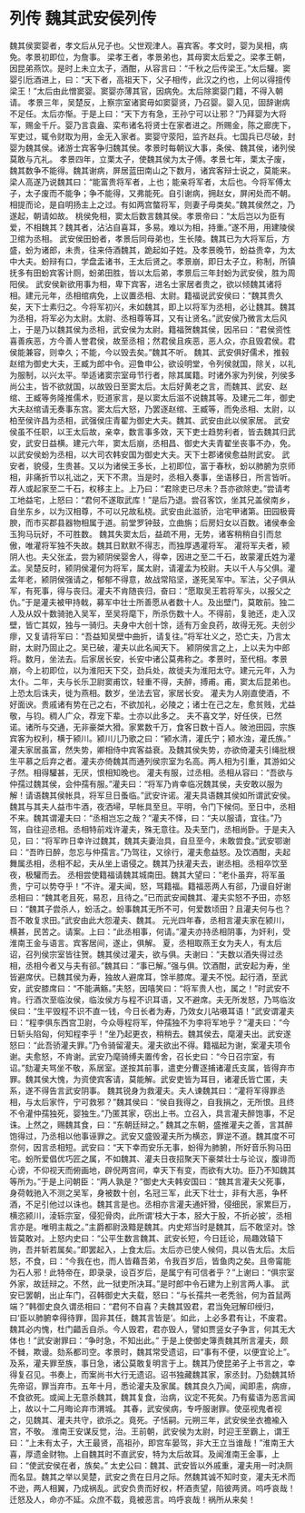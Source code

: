 # 列传 魏其武安侯列传
魏其侯窦婴者，孝文后从兄子也。父世观津人。喜宾客。孝文时，婴为吴相，病免。孝景初即位，为詹事。
梁孝王者，孝景弟也，其母窦太后爱之。梁孝王朝，因昆弟燕饮。是时上未立太子，酒酣，从容言曰：“千秋之后传梁王。”太后驩。窦婴引卮酒进上，曰：“天下者，高祖天下，父子相传，此汉之约也，上何以得擅传梁王！”太后由此憎窦婴。窦婴亦薄其官，因病免。太后除窦婴门籍，不得入朝请。
孝景三年，吴楚反，上察宗室诸窦毋如窦婴贤，乃召婴。婴入见，固辞谢病不足任。太后亦惭。于是上曰：“天下方有急，王孙宁可以让邪？”乃拜婴为大将军，赐金千斤。婴乃言袁盎、栾布诸名将贤士在家者进之。所赐金，陈之廊庑下，军吏过，辄令财取为用，金无入家者。窦婴守荥阳，监齐赵兵。七国兵已尽破，封婴为魏其侯。诸游士宾客争归魏其侯。孝景时每朝议大事，条侯、魏其侯，诸列侯莫敢与亢礼。
孝景四年，立栗太子，使魏其侯为太子傅。孝景七年，栗太子废，魏其数争不能得。魏其谢病，屏居蓝田南山之下数月，诸宾客辩士说之，莫能来。梁人高遂乃说魏其曰：“能富贵将军者，上也；能亲将军者，太后也。今将军傅太子，太子废而不能争；争不能得，又弗能死。自引谢病，拥赵女，屏闲处而不朝。相提而论，是自明扬主上之过。有如两宫螫将军，则妻子毋类矣。”魏其侯然之，乃遂起，朝请如故。
桃侯免相，窦太后数言魏其侯。孝景帝曰：“太后岂以为臣有爱，不相魏其？魏其者，沾沾自喜耳，多易。难以为相，持重。”遂不用，用建陵侯卫绾为丞相。
武安侯田蚡者，孝景后同母弟也，生长陵。魏其已为大将军后，方盛，蚡为诸郎，未贵，往来侍酒魏其，跪起如子姓。及孝景晚节，蚡益贵幸，为太中大夫。蚡辩有口，学盘盂诸书，王太后贤之。孝景崩，即日太子立，称制，所镇抚多有田蚡宾客计厕，蚡弟田胜，皆以太后弟，孝景后三年封蚡为武安侯，胜为周阳侯。
武安侯新欲用事为相，卑下宾客，进名士家居者贵之，欲以倾魏其诸将相。建元元年，丞相绾病免，上议置丞相、太尉。籍福说武安侯曰：“魏其贵久矣，天下士素归之。今将军初兴，未如魏其，即上以将军为丞相，必让魏其。魏其为丞相，将军必为太尉。太尉、丞相尊等耳，又有让贤名。”武安侯乃微言太后风上，于是乃以魏其侯为丞相，武安侯为太尉。籍福贺魏其侯，因吊曰：“君侯资性喜善疾恶，方今善人誉君侯，故至丞相；然君侯且疾恶，恶人众，亦且毁君侯。君侯能兼容，则幸久；不能，今以毁去矣。”魏其不听。
魏其、武安俱好儒术，推毂赵绾为御史大夫，王臧为郎中令。迎鲁申公，欲设明堂，令列侯就国，除关，以礼为服制，以兴太平。举适诸窦宗室毋节行者，除其属籍。时诸外家为列侯，列侯多尚公主，皆不欲就国，以故毁日至窦太后。太后好黄老之言，而魏其、武安、赵绾、王臧等务隆推儒术，贬道家言，是以窦太后滋不说魏其等。及建元二年，御史大夫赵绾请无奏事东宫。窦太后大怒，乃罢逐赵绾、王臧等，而免丞相、太尉，以柏至侯许昌为丞相，武强侯庄青翟为御史大夫。魏其、武安由此以侯家居。
武安侯虽不任职，以王太后故，亲幸，数言事多效，天下吏士趋势利者，皆去魏其归武安，武安日益横。建元六年，窦太后崩，丞相昌、御史大夫青翟坐丧事不办，免。以武安侯蚡为丞相，以大司农韩安国为御史大夫。天下士郡诸侯愈益附武安。
武安者，貌侵，生贵甚。又以为诸侯王多长，上初即位，富于春秋，蚡以肺腑为京师相，非痛折节以礼诎之，天下不肃。当是时，丞相入奏事，坐语移日，所言皆听。荐人或起家至二千石，权移主上。上乃曰：“君除吏已尽未？吾亦欲除吏。”尝请考工地益宅，上怒曰：“君何不遂取武库！”是后乃退。尝召客饮，坐其兄盖侯南乡，自坐东乡，以为汉相尊，不可以兄故私桡。武安由此滋骄，治宅甲诸第。田园极膏腴，而市买郡县器物相属于道。前堂罗钟鼓，立曲旃；后房妇女以百数。诸侯奉金玉狗马玩好，不可胜数。
魏其失窦太后，益疏不用，无势，诸客稍稍自引而怠傲，唯灌将军独不失故。魏其日默默不得志，而独厚遇灌将军。
灌将军夫者，颍阴人也。夫父张孟，尝为颍阴侯婴舍人，得幸，因进之至二千石，故蒙灌氏姓为灌孟。吴楚反时，颍阴侯灌何为将军，属太尉，请灌孟为校尉。夫以千人与父俱。灌孟年老，颍阴侯强请之，郁郁不得意，故战常陷坚，遂死吴军中。军法，父子俱从军，有死事，得与丧归。灌夫不肯随丧归，奋曰：“愿取吴王若将军头，以报父之仇。”于是灌夫被甲持戟，募军中壮士所善愿从者数十人。及出壁门，莫敢前。独二人及从奴十数骑驰入吴军，至吴将麾下，所杀伤数十人。不得前，复驰还，走入汉壁，皆亡其奴，独与一骑归。夫身中大创十馀，适有万金良药，故得无死。夫创少瘳，又复请将军曰：“吾益知吴壁中曲折，请复往。”将军壮义之，恐亡夫，乃言太尉，太尉乃固止之。吴已破，灌夫以此名闻天下。
颍阴侯言之上，上以夫为中郎将。数月，坐法去。后家居长安，长安中诸公莫弗称之。孝景时，至代相。孝景崩，今上初即位，以为淮阳天下交，劲兵处，故徙夫为淮阳太守。建元元年，入为太仆。二年，夫与长乐卫尉窦甫饮，轻重不得，夫醉，搏甫。甫，窦太后昆弟也。上恐太后诛夫，徙为燕相。数岁，坐法去官，家居长安。
灌夫为人刚直使酒，不好面谀。贵戚诸有势在己之右，不欲加礼，必陵之；诸士在己之左，愈贫贱，尤益敬，与钧。稠人广众，荐宠下辈。士亦以此多之。
夫不喜文学，好任侠，已然诺。诸所与交通，无非豪桀大猾。家累数千万，食客日数十百人。陂池田园，宗族宾客为权利，横于颍川。颍川儿乃歌之曰：“颍水清，灌氏宁；颍水浊，灌氏族。”
灌夫家居虽富，然失势，卿相侍中宾客益衰。及魏其侯失势，亦欲倚灌夫引绳批根生平慕之后弃之者。灌夫亦倚魏其而通列侯宗室为名高。两人相为引重，其游如父子然。相得驩甚，无厌，恨相知晚也。
灌夫有服，过丞相。丞相从容曰：“吾欲与仲孺过魏其侯，会仲孺有服。”灌夫曰：“将军乃肯幸临况魏其侯，夫安敢以服为解！请语魏其侯帐具，将军旦日蚤临。”武安许诺。灌夫具语魏其侯如所谓武安侯。魏其与其夫人益市牛酒，夜洒埽，早帐具至旦。平明，令门下候伺。至日中，丞相不来。魏其谓灌夫曰：“丞相岂忘之哉？”灌夫不怿，曰：“夫以服请，宜往。”乃驾，自往迎丞相。丞相特前戏许灌夫，殊无意往。及夫至门，丞相尚卧。于是夫入见，曰：“将军昨日幸许过魏其，魏其夫妻治具，自旦至今，未敢尝食。”武安鄂谢曰：“吾昨日醉，忽忘与仲孺言。”乃驾往，又徐行，灌夫愈益怒。及饮酒酣，夫起舞属丞相，丞相不起，夫从坐上语侵之。魏其乃扶灌夫去，谢丞相。丞相卒饮至夜，极驩而去。
丞相尝使籍福请魏其城南田。魏其大望曰：“老仆虽弃，将军虽贵，宁可以势夺乎！”不许。灌夫闻，怒，骂籍福。籍福恶两人有郤，乃谩自好谢丞相曰：“魏其老且死，易忍，且待之。”已而武安闻魏其、灌夫实怒不予田，亦怒曰：“魏其子尝杀人，蚡活之。蚡事魏其无所不可，何爱数顷田？且灌夫何与也？吾不敢复求田。”武安由此大怨灌夫、魏其。
元光四年春，丞相言灌夫家在颍川，横甚，民苦之。请案。上曰：“此丞相事，何请。”灌夫亦持丞相阴事，为奸利，受淮南王金与语言。宾客居间，遂止，俱解。
夏，丞相取燕王女为夫人，有太后诏，召列侯宗室皆往贺。魏其侯过灌夫，欲与俱。夫谢曰：“夫数以酒失得过丞相，丞相今者又与夫有郤。”魏其曰：“事已解。”强与俱。饮酒酣，武安起为寿，坐皆避席伏。已魏其侯为寿，独故人避席耳，馀半膝席。灌夫不悦。起行酒，至武安，武安膝席曰：“不能满觞。”夫怒，因嘻笑曰：“将军贵人也，属之！”时武安不肯。行酒次至临汝侯，临汝侯方与程不识耳语，又不避席。夫无所发怒，乃骂临汝侯曰：“生平毁程不识不直一钱，今日长者为寿，乃效女儿呫嗫耳语！”武安谓灌夫曰：“程李俱东西宫卫尉，今众辱程将军，仲孺独不为李将军地乎？”灌夫曰：“今日斩头陷匈，何知程李乎！”坐乃起更衣，稍稍去。魏其侯去，麾灌夫出。武安遂怒曰：“此吾骄灌夫罪。”乃令骑留灌夫。灌夫欲出不得。籍福起为谢，案灌夫项令谢。夫愈怒，不肯谢。武安乃麾骑缚夫置传舍，召长史曰：“今日召宗室，有诏。”劾灌夫骂坐不敬，系居室。遂按其前事，遣吏分曹逐捕诸灌氏支属，皆得弃市罪。魏其侯大愧，为资使宾客请，莫能解。武安吏皆为耳目，诸灌氏皆亡匿，夫系，遂不得告言武安阴事。
魏其锐身为救灌夫。夫人谏魏其曰：“灌将军得罪丞相，与太后家忤，宁可救邪？”魏其侯曰：“侯自我得之，自我捐之，无所恨。且终不令灌仲孺独死，婴独生。”乃匿其家，窃出上书。立召入，具言灌夫醉饱事，不足诛。上然之，赐魏其食，曰：“东朝廷辩之。”
魏其之东朝，盛推灌夫之善，言其醉饱得过，乃丞相以他事诬罪之。武安又盛毁灌夫所为横恣，罪逆不道。魏其度不可奈何，因言丞相短。武安曰：“天下幸而安乐无事，蚡得为肺腑，所好音乐狗马田宅。蚡所爱倡优巧匠之属，不如魏其、灌夫日夜招聚天下豪桀壮士与论议，腹诽而心谤，不仰视天而俯画地，辟倪两宫间，幸天下有变，而欲有大功。臣乃不知魏其等所为。”于是上问朝臣：“两人孰是？”御史大夫韩安国曰：“魏其言灌夫父死事，身荷戟驰入不测之吴军，身被数十创，名冠三军，此天下壮士，非有大恶，争杯酒，不足引他过以诛也。魏其言是也。丞相亦言灌夫通奸猾，侵细民，家累巨万，横恣颍川，淩轹宗室，侵犯骨肉，此所谓‘枝大于本，胫大于股，不折必披’，丞相言亦是。唯明主裁之。”主爵都尉汲黯是魏其。内史郑当时是魏其，后不敢坚对。馀皆莫敢对。上怒内史曰：“公平生数言魏其、武安长短，今日廷论，局趣效辕下驹，吾并斩若属矣。”即罢起入，上食太后。太后亦已使人候伺，具以告太后。太后怒，不食，曰：“今我在也，而人皆藉吾弟，令我百岁后，皆鱼肉之矣。且帝甯能为石人邪！此特帝在，即录录，设百岁后，是属宁有可信者乎？”上谢曰：“俱宗室外家，故廷辩之。不然，此一狱吏所决耳。”是时郎中令石建为上别言两人事。
武安已罢朝，出止车门，召韩御史大夫载，怒曰：“与长孺共一老秃翁，何为首鼠两端？”韩御史良久谓丞相曰：“君何不自喜？夫魏其毁君，君当免冠解印绶归，曰‘臣以肺腑幸得待罪，固非其任，魏其言皆是’。如此，上必多君有让，不废君。魏其必内愧，杜门齰舌自杀。今人毁君，君亦毁人，譬如贾竖女子争言，何其无大体也！”武安谢罪曰：“争时急，不知出此。”
于是上使御史簿责魏其所言灌夫，颇不雠，欺谩。劾系都司空。孝景时，魏其常受遗诏，曰“事有不便，以便宜论上”。及系，灌夫罪至族，事日急，诸公莫敢复明言于上。魏其乃使昆弟子上书言之，幸得复召见。书奏上，而案尚书大行无遗诏。诏书独藏魏其家，家丞封。乃劾魏其矫先帝诏，罪当弃市。五年十月，悉论灌夫及家属。魏其良久乃闻，闻即恚，病痱，不食欲死。或闻上无意杀魏其，魏其复食，治病，议定不死矣。乃有蜚语为恶言闻上，故以十二月晦论弃市渭城。
其春，武安侯病，专呼服谢罪。使巫视鬼者视之，见魏其、灌夫共守，欲杀之。竟死。子恬嗣。元朔三年，武安侯坐衣襜褕入宫，不敬。
淮南王安谋反觉，治。王前朝，武安侯为太尉，时迎王至霸上，谓王曰：“上未有太子，大王最贤，高祖孙，即宫车晏驾，非大王立当谁哉！”淮南王大喜，厚遗金财物。上自魏其时不直武安，特为太后故耳。及闻淮南王金事，上曰：“使武安侯在者，族矣。”
太史公曰：魏其、武安皆以外戚重，灌夫用一时决厕而名显。魏其之举以吴楚，武安之贵在日月之际。然魏其诚不知时变，灌夫无术而不逊，两人相翼，乃成祸乱。武安负贵而好权，杯酒责望，陷彼两贤。呜呼哀哉！迁怒及人，命亦不延。众庶不载，竟被恶言。呜呼哀哉！祸所从来矣！
